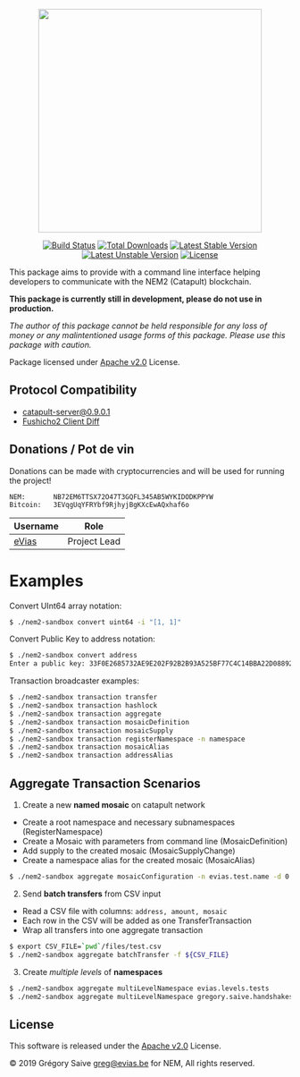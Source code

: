 <p align="center"><img src="https://nem.io/wp-content/themes/nem/img/logo-nem.svg" width="400"></p>

<p align="center">
<a href="https://travis-ci.org/evias/nem2-sandbox"><img src="https://travis-ci.org/evias/nem2-sandbox.svg" alt="Build Status"></a>
<a href="https://packagist.org/packages/evias/nem2-sandbox"><img src="https://poser.pugx.org/evias/nem2-sandbox/d/total.svg" alt="Total Downloads"></a>
<a href="https://packagist.org/packages/evias/nem2-sandbox"><img src="https://poser.pugx.org/evias/nem2-sandbox/v/stable.svg" alt="Latest Stable Version"></a>
<a href="https://packagist.org/packages/evias/nem2-sandbox"><img src="https://poser.pugx.org/evias/nem2-sandbox/v/unstable" alt="Latest Unstable Version"></a>
<a href="https://packagist.org/packages/evias/nem2-sandbox"><img src="https://poser.pugx.org/evias/nem2-sandbox/license.svg" alt="License"></a>
</p>

This package aims to provide with a command line interface helping developers to communicate with the NEM2 (Catapult) blockchain.

**This package is currently still in development, please do not use in production.**

*The author of this package cannot be held responsible for any loss of money or any malintentioned usage forms of this package. Please use this package with caution.*

Package licensed under [Apache v2.0](LICENSE) License.

## Protocol Compatibility

- [catapult-server@0.9.0.1](https://github.com/nemtech/catapult-server/releases/tag/v0.9.0.1)
- [Fushicho2 Client Diff](https://github.com/evias/nem2-sandbox/compare/v0.8.4..v0.9.2)

## Donations / Pot de vin

Donations can be made with cryptocurrencies and will be used for running the project!

    NEM:       NB72EM6TTSX72O47T3GQFL345AB5WYKIDODKPPYW
    Bitcoin:   3EVqgUqYFRYbf9RjhyjBgKXcEwAQxhaf6o

| Username | Role |
| --- | --- |
| [eVias](https://github.com/evias) | Project Lead |

# Examples

Convert UInt64 array notation:

```bash
$ ./nem2-sandbox convert uint64 -i "[1, 1]"
```

Convert Public Key to address notation:

```bash
$ ./nem2-sandbox convert address
Enter a public key: 33F0E2685732AE9E202F92B2B93A525BF77C4C14BBA22D088926BA8A7FD0BE13
```

Transaction broadcaster examples:

```bash
$ ./nem2-sandbox transaction transfer
$ ./nem2-sandbox transaction hashlock
$ ./nem2-sandbox transaction aggregate
$ ./nem2-sandbox transaction mosaicDefinition
$ ./nem2-sandbox transaction mosaicSupply
$ ./nem2-sandbox transaction registerNamespace -n namespace
$ ./nem2-sandbox transaction mosaicAlias
$ ./nem2-sandbox transaction addressAlias
```

## Aggregate Transaction Scenarios

1) Create a new **named mosaic** on catapult network

- Create a root namespace and necessary subnamespaces (RegisterNamespace)
- Create a Mosaic with parameters from command line (MosaicDefinition)
- Add supply to the created mosaic (MosaicSupplyChange)
- Create a namespace alias for the created mosaic (MosaicAlias)

```bash
$ ./nem2-sandbox aggregate mosaicConfiguration -n evias.test.name -d 0 -s 1 -t 1 -i 1000
```

2) Send **batch transfers** from CSV input

- Read a CSV file with columns: `address, amount, mosaic`
- Each row in the CSV will be added as one TransferTransaction
- Wrap all transfers into one aggregate transaction

```bash
$ export CSV_FILE=`pwd`/files/test.csv
$ ./nem2-sandbox aggregate batchTransfer -f ${CSV_FILE}
```

3) Create *multiple levels* of **namespaces**

```bash
$ ./nem2-sandbox aggregate multiLevelNamespace evias.levels.tests
$ ./nem2-sandbox aggregate multiLevelNamespace gregory.saive.handshakes
```

## License

This software is released under the [Apache v2.0](LICENSE) License.

© 2019 Grégory Saive <greg@evias.be> for NEM, All rights reserved.
